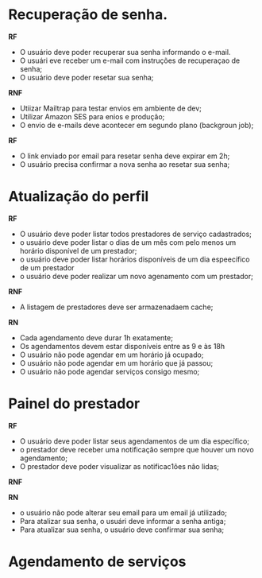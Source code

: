 # Recuperação de senha.

**RF**

- O usuário deve poder recuperar sua senha informando o e-mail.
- O usuári eve receber um e-mail com instruções de recuperaçao de senha;
- O usuário deve poder resetar sua senha;

**RNF**

- Utiizar Mailtrap para testar envios em ambiente de dev;
- Utilizar  Amazon SES para enios e produção;
- O envio de e-mails deve acontecer em segundo plano (backgroun job);


**RF**
- O link enviado por email para resetar senha deve expirar em 2h;
- O usuário precisa confirmar a nova senha ao resetar sua senha;

# Atualização do perfil

**RF**

- O usuário deve poder listar todos prestadores de serviço cadastrados;
- o usuário deve poder listar o dias de um mês com pelo menos um horário disponível de um prestador;
- o usuário deve poder listar horários disponíveis de um dia espeecífico de um prestador
- o usuário deve poder realizar um novo agenamento com um prestador;

**RNF**

- A listagem de prestadores deve ser armazenadaem cache;

**RN**
- Cada agendamento deve durar 1h exatamente;
- Os agendamentos devem estar disponíveis entre as 9 e às 18h
- O usuário não pode agendar em um horário já ocupado;
- O usuário não pode agendar em um horário que já passou;
- O usuário não pode agendar serviços consigo mesmo;

# Painel do prestador

**RF**
- O usuário deve poder listar seus agendamentos de um dia específico;
- o prestador deve receber uma notificação sempre que houver um novo agendamento;
- O prestador deve poder visualizar as notificac1ões não lidas;

**RNF**


**RN**
- o usuário não pode alterar seu email para um email já utilizado;
- Para atalizar sua senha, o usuári deve informar a senha antiga;
- Para atualizar sua senha, o usuário deve confirmar sua senha;


# Agendamento de serviços



